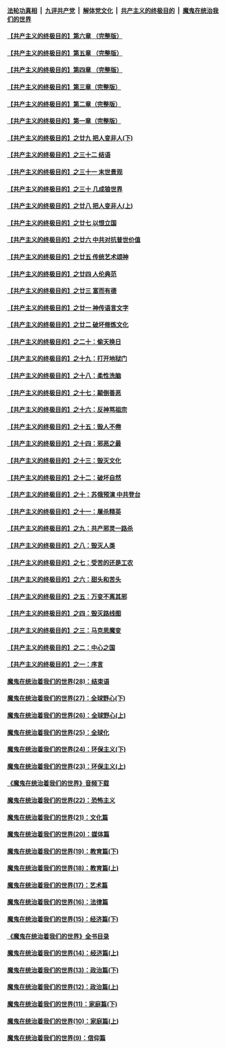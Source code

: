 ####  [法轮功真相](../../../../basic/blob/master/README.md?t=05220431) &nbsp;|&nbsp; [九评共产党](../../../../9ping.md/blob/master/README.md?t=05220431) &nbsp;|&nbsp; [解体党文化](../../../../jtdwh.md/blob/master/README.md?t=05220431)  &nbsp;|&nbsp; [共产主义的终极目的](../../../../gczydzjmd.md/blob/master/README.md?t=05220431) &nbsp;|&nbsp; [魔鬼在统治我们的世界](../../../../mgztzwmdsj.md/blob/master/README.md?t=05220431) 

#### [【共产主义的终极目的】第六章 （完整版）](../pages/nsc422/n11428913.md?t=05220431) 

#### [【共产主义的终极目的】第五章 （完整版）](../pages/nsc422/n11428912.md?t=05220431) 

#### [【共产主义的终极目的】第四章 （完整版）](../pages/nsc422/n11428907.md?t=05220431) 

#### [【共产主义的终极目的】第三章（完整版）](../pages/nsc422/n11428848.md?t=05220431) 

#### [【共产主义的终极目的】第二章（完整版）](../pages/nsc422/n11428831.md?t=05220431) 

#### [【共产主义的终极目的】第一章（完整版）](../pages/nsc422/n11417651.md?t=05220431) 

#### [【共产主义的终极目的】之廿九 把人变非人(下)](../pages/nsc422/n11344140.md?t=05220431) 

#### [【共产主义的终极目的】之三十二 结语](../pages/nsc422/n11360535.md?t=05220431) 

#### [【共产主义的终极目的】之三十一 末世景观](../pages/nsc422/n11351129.md?t=05220431) 

#### [【共产主义的终极目的】之三十 几成狼世界](../pages/nsc422/n11348280.md?t=05220431) 

#### [【共产主义的终极目的】之廿八 把人变非人(上)](../pages/nsc422/n11340492.md?t=05220431) 

#### [【共产主义的终极目的】之廿七 以恨立国](../pages/nsc422/n11336944.md?t=05220431) 

#### [【共产主义的终极目的】之廿六 中共对抗普世价值](../pages/nsc422/n11324785.md?t=05220431) 

#### [【共产主义的终极目的】之廿五 传统艺术颂神](../pages/nsc422/n11296396.md?t=05220431) 

#### [【共产主义的终极目的】之廿四 人伦典范](../pages/nsc422/n11296397.md?t=05220431) 

#### [【共产主义的终极目的】之廿三 富而有德](../pages/nsc422/n11283598.md?t=05220431) 

#### [【共产主义的终极目的】之廿一 神传语言文字](../pages/nsc422/n11263265.md?t=05220431) 

#### [【共产主义的终极目的】之廿二 破坏修炼文化](../pages/nsc422/n11245728.md?t=05220431) 

#### [【共产主义的终极目的】之二十：偷天换日](../pages/nsc422/n11238846.md?t=05220431) 

#### [【共产主义的终极目的】之十九：打开地狱门](../pages/nsc422/n11206376.md?t=05220431) 

#### [【共产主义的终极目的】之十八：柔性洗脑](../pages/nsc422/n11199994.md?t=05220431) 

#### [【共产主义的终极目的】之十七：颠倒善恶](../pages/nsc422/n11179782.md?t=05220431) 

#### [【共产主义的终极目的】之十六：反神骂祖宗](../pages/nsc422/n11166798.md?t=05220431) 

#### [【共产主义的终极目的】之十五：毁人不倦](../pages/nsc422/n11166792.md?t=05220431) 

#### [【共产主义的终极目的】之十四：邪恶之最](../pages/nsc422/n11150249.md?t=05220431) 

#### [【共产主义的终极目的】之十三：毁灭文化](../pages/nsc422/n11135227.md?t=05220431) 

#### [【共产主义的终极目的】之十二：破坏自然](../pages/nsc422/n11135214.md?t=05220431) 

#### [【共产主义的终极目的】之十：苏俄预演 中共登台](../pages/nsc422/n11118424.md?t=05220431) 

#### [【共产主义的终极目的】之十一：屠杀精英](../pages/nsc422/n11118442.md?t=05220431) 

#### [【共产主义的终极目的】之九：共产邪灵一路杀](../pages/nsc422/n11114139.md?t=05220431) 

#### [【共产主义的终极目的】之八：毁灭人类](../pages/nsc422/n11108503.md?t=05220431) 

#### [【共产主义的终极目的】之七：受苦的还是工农](../pages/nsc422/n11101809.md?t=05220431) 

#### [【共产主义的终极目的】之六：甜头和苦头](../pages/nsc422/n11096971.md?t=05220431) 

#### [【共产主义的终极目的】之五：万变不离其邪](../pages/nsc422/n11091285.md?t=05220431) 

#### [【共产主义的终极目的】之四：毁灭路线图](../pages/nsc422/n11086284.md?t=05220431) 

#### [【共产主义的终极目的】之三：马克思魔变](../pages/nsc422/n11061941.md?t=05220431) 

#### [【共产主义的终极目的】之二：中心之国](../pages/nsc422/n11047728.md?t=05220431) 

#### [【共产主义的终极目的】之一：序言](../pages/nsc422/n11086077.md?t=05220431) 

#### [魔鬼在统治着我们的世界(28)：结束语](../pages/nsc422/n10936246.md?t=05220431) 

#### [魔鬼在统治着我们的世界(27)：全球野心(下)](../pages/nsc422/n10928319.md?t=05220431) 

#### [魔鬼在统治着我们的世界(26)：全球野心(上)](../pages/nsc422/n10900318.md?t=05220431) 

#### [魔鬼在统治着我们的世界(25)：全球化](../pages/nsc422/n10788205.md?t=05220431) 

#### [魔鬼在统治着我们的世界(24)：环保主义(下)](../pages/nsc422/n10695307.md?t=05220431) 

#### [魔鬼在统治着我们的世界(23)：环保主义(上)](../pages/nsc422/n10688613.md?t=05220431) 

#### [《魔鬼在统治着我们的世界》音频下载](../pages/nsc422/n10635553.md?t=05220431) 

#### [魔鬼在统治着我们的世界(22)：恐怖主义](../pages/nsc422/n10614727.md?t=05220431) 

#### [魔鬼在统治着我们的世界(21)：文化篇](../pages/nsc422/n10597706.md?t=05220431) 

#### [魔鬼在统治着我们的世界(20)：媒体篇](../pages/nsc422/n10586579.md?t=05220431) 

#### [魔鬼在统治着我们的世界(19)：教育篇(下)](../pages/nsc422/n10564808.md?t=05220431) 

#### [魔鬼在统治着我们的世界(18)：教育篇(上)](../pages/nsc422/n10526970.md?t=05220431) 

#### [魔鬼在统治着我们的世界(17)：艺术篇](../pages/nsc422/n10499093.md?t=05220431) 

#### [魔鬼在统治着我们的世界(16)：法律篇](../pages/nsc422/n10485969.md?t=05220431) 

#### [魔鬼在统治着我们的世界(15)：经济篇(下)](../pages/nsc422/n10469975.md?t=05220431) 

#### [《魔鬼在统治着我们的世界》全书目录](../pages/nsc422/n10464261.md?t=05220431) 

#### [魔鬼在统治着我们的世界(14)：经济篇(上)](../pages/nsc422/n10457370.md?t=05220431) 

#### [魔鬼在统治着我们的世界(13)：政治篇(下)](../pages/nsc422/n10448270.md?t=05220431) 

#### [魔鬼在统治着我们的世界(12)：政治篇(上)](../pages/nsc422/n10444576.md?t=05220431) 

#### [魔鬼在统治着我们的世界(11)：家庭篇(下)](../pages/nsc422/n10440961.md?t=05220431) 

#### [魔鬼在统治着我们的世界(10)：家庭篇(上)](../pages/nsc422/n10435448.md?t=05220431) 

#### [魔鬼在统治着我们的世界(9)：信仰篇](../pages/nsc422/n10432159.md?t=05220431) 

